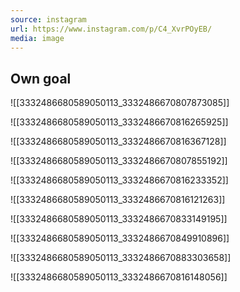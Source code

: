 ```yaml
---
source: instagram
url: https://www.instagram.com/p/C4_XvrPOyEB/
media: image
---
```


## Own goal

![[3332486680589050113_3332486670807873085]]

![[3332486680589050113_3332486670816265925]]

![[3332486680589050113_3332486670816367128]]

![[3332486680589050113_3332486670807855192]]

![[3332486680589050113_3332486670816233352]]

![[3332486680589050113_3332486670816121263]]

![[3332486680589050113_3332486670833149195]]

![[3332486680589050113_3332486670849910896]]

![[3332486680589050113_3332486670883303658]]

![[3332486680589050113_3332486670816148056]]

